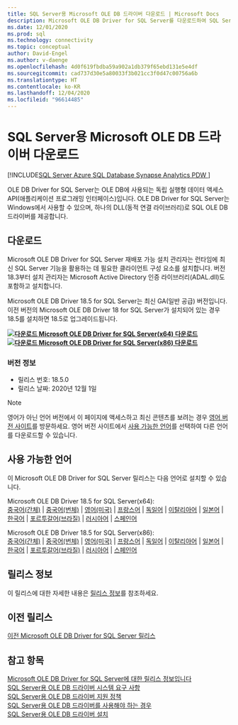 ```yaml
---
title: SQL Server용 Microsoft OLE DB 드라이버 다운로드 | Microsoft Docs
description: Microsoft OLE DB Driver for SQL Server를 다운로드하여 SQL Server 및 Azure SQL Database에 연결하는 네이티브 Windows 애플리케이션을 개발합니다.
ms.date: 12/01/2020
ms.prod: sql
ms.technology: connectivity
ms.topic: conceptual
author: David-Engel
ms.author: v-daenge
ms.openlocfilehash: 4d0f619fbdba59a902a1db379f65ebd131e5e4df
ms.sourcegitcommit: cad737d30e5a80033f3b021cc3f0d47c00756a6b
ms.translationtype: HT
ms.contentlocale: ko-KR
ms.lasthandoff: 12/04/2020
ms.locfileid: "96614485"
---
```

# <a name="download-microsoft-ole-db-driver-for-sql-server"></a>SQL Server용 Microsoft OLE DB 드라이버 다운로드

[!INCLUDE[SQL Server Azure SQL Database Synapse Analytics PDW ](../../includes/applies-to-version/sql-asdb-asdbmi-asa-pdw.md)]

OLE DB Driver for SQL Server는 OLE DB에 사용되는 독립 실행형 데이터 액세스 API(애플리케이션 프로그래밍 인터페이스)입니다. OLE DB Driver for SQL Server는 Windows에서 사용할 수 있으며, 하나의 DLL(동적 연결 라이브러리)로 SQL OLE DB 드라이버를 제공합니다.

## <a name="download"></a>다운로드

Microsoft OLE DB Driver for SQL Server 재배포 가능 설치 관리자는 런타임에 최신 SQL Server 기능을 활용하는 데 필요한 클라이언트 구성 요소를 설치합니다. 버전 18.3부터 설치 관리자는 Microsoft Active Directory 인증 라이브러리(ADAL.dll)도 포함하고 설치합니다.

Microsoft OLE DB Driver 18.5 for SQL Server는 최신 GA(일반 공급) 버전입니다. 이전 버전의 Microsoft OLE DB Driver 18 for SQL Server가 설치되어 있는 경우 18.5를 설치하면 18.5로 업그레이드됩니다.

**[![다운로드](../../ssms/media/download-icon.png) Microsoft OLE DB Driver for SQL Server(x64) 다운로드](https://go.microsoft.com/fwlink/?linkid=2135577)**  
**[![다운로드](../../ssms/media/download-icon.png) Microsoft OLE DB Driver for SQL Server(x86) 다운로드](https://go.microsoft.com/fwlink/?linkid=2135722)**  

### <a name="version-information"></a>버전 정보

- 릴리스 번호: 18.5.0
- 릴리스 날짜: 2020년 12월 1일

> [!Note]
> 영어가 아닌 언어 버전에서 이 페이지에 액세스하고 최신 콘텐츠를 보려는 경우 [영어 버전 사이트]()를 방문하세요. 영어 버전 사이트에서 [사용 가능한 언어](#available-languages)를 선택하여 다른 언어를 다운로드할 수 있습니다.

## <a name="available-languages"></a>사용 가능한 언어

이 Microsoft OLE DB Driver for SQL Server 릴리스는 다음 언어로 설치할 수 있습니다.

Microsoft OLE DB Driver 18.5 for SQL Server(x64):  
[중국어(간체)](https://go.microsoft.com/fwlink/?linkid=2135577&clcid=0x804) | [중국어(번체)](https://go.microsoft.com/fwlink/?linkid=2135577&clcid=0x404) | [영어(미국)](https://go.microsoft.com/fwlink/?linkid=2135577&clcid=0x409) | [프랑스어](https://go.microsoft.com/fwlink/?linkid=2135577&clcid=0x40c) | [독일어](https://go.microsoft.com/fwlink/?linkid=2135577&clcid=0x407) | [이탈리아어](https://go.microsoft.com/fwlink/?linkid=2135577&clcid=0x410) | [일본어](https://go.microsoft.com/fwlink/?linkid=2135577&clcid=0x411) | [한국어](https://go.microsoft.com/fwlink/?linkid=2135577&clcid=0x412) | [포르투갈어(브라질)](https://go.microsoft.com/fwlink/?linkid=2135577&clcid=0x416) | [러시아어](https://go.microsoft.com/fwlink/?linkid=2135577&clcid=0x419) | [스페인어](https://go.microsoft.com/fwlink/?linkid=2135577&clcid=0x40a)

Microsoft OLE DB Driver 18.5 for SQL Server(x86):  
[중국어(간체)](https://go.microsoft.com/fwlink/?linkid=2135722&clcid=0x804) | [중국어(번체)](https://go.microsoft.com/fwlink/?linkid=2135722&clcid=0x404) | [영어(미국)](https://go.microsoft.com/fwlink/?linkid=2135722&clcid=0x409) | [프랑스어](https://go.microsoft.com/fwlink/?linkid=2135722&clcid=0x40c) | [독일어](https://go.microsoft.com/fwlink/?linkid=2135722&clcid=0x407) | [이탈리아어](https://go.microsoft.com/fwlink/?linkid=2135722&clcid=0x410) | [일본어](https://go.microsoft.com/fwlink/?linkid=2135722&clcid=0x411) | [한국어](https://go.microsoft.com/fwlink/?linkid=2135722&clcid=0x412) | [포르투갈어(브라질)](https://go.microsoft.com/fwlink/?linkid=2135722&clcid=0x416) | [러시아어](https://go.microsoft.com/fwlink/?linkid=2135722&clcid=0x419) | [스페인어](https://go.microsoft.com/fwlink/?linkid=2135722&clcid=0x40a)

## <a name="release-notes"></a>릴리스 정보

이 릴리스에 대한 자세한 내용은 [릴리스 정보](release-notes-for-oledb-driver-for-sql-server.md)를 참조하세요.

## <a name="previous-releases"></a>이전 릴리스

[이전 Microsoft OLE DB Driver for SQL Server 릴리스](release-notes-for-oledb-driver-for-sql-server.md#previous-releases)

## <a name="see-also"></a>참고 항목

[Microsoft OLE DB Driver for SQL Server에 대한 릴리스 정보입니다](release-notes-for-oledb-driver-for-sql-server.md)  
[SQL Server용 OLE DB 드라이버 시스템 요구 사항](system-requirements-for-oledb-driver-for-sql-server.md)  
[SQL Server용 OLE DB 드라이버 지원 정책](applications\support-policies-for-oledb-driver-for-sql-server.md)  
[SQL Server용 OLE DB 드라이버를 사용해야 하는 경우](when-to-use-oledb-driver-for-sql-server.md)  
[SQL Server용 OLE DB 드라이버 설치](applications/installing-oledb-driver-for-sql-server.md)
